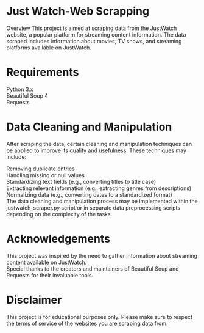 # Just Watch-Web Scrapping


Overview
This project is aimed at scraping data from the JustWatch website, a popular platform for streaming content information. The data scraped includes information about movies, TV shows, and streaming platforms available on JustWatch.

# Requirements           
Python 3.x            
Beautiful Soup 4         
Requests        

# Data Cleaning and Manipulation       
After scraping the data, certain cleaning and manipulation techniques can be applied to improve its quality and usefulness. These techniques may include:

Removing duplicate entries          
Handling missing or null values       
Standardizing text fields (e.g., converting titles to title case)      
Extracting relevant information (e.g., extracting genres from descriptions)          
Normalizing data (e.g., converting dates to a standardized format)      
The data cleaning and manipulation process may be implemented within the justwatch_scraper.py script or in separate data preprocessing scripts depending on the complexity of the tasks.   

# Acknowledgements          
This project was inspired by the need to gather information about streaming content available on JustWatch.      
Special thanks to the creators and maintainers of Beautiful Soup and Requests for their invaluable tools.        
# Disclaimer        
This project is for educational purposes only. Please make sure to respect the terms of service of the websites you are scraping data from.
